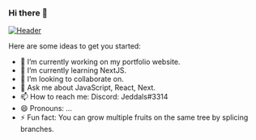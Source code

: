 ### Hi there 👋


[![Header](https://raw.githubusercontent.com/xavierhazzardadmin/<OWNER>/<OWNER>/xavierhazzardadmin.png "Header")](https:/xavierhazzardadmin.github.io/)



Here are some ideas to get you started:

- 🔭 I’m currently working on my portfolio website.
- 🌱 I’m currently learning NextJS.
- 👯 I’m looking to collaborate on.
- 💬 Ask me about JavaScript, React, Next.
- 📫 How to reach me: Discord: Jeddals#3314
- 😄 Pronouns: ...
- ⚡ Fun fact: You can grow multiple fruits on the same tree by splicing branches.

